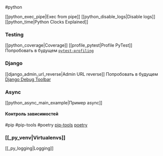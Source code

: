 #python

[[python_exec_pipe|Exec from pipe]]
[[python_disable_logs|Disable logs]]
[[python_time|Python Clocks Explained]]

### Testing
[[python_coverage|Coverage]]
[[profile_pytest|Profile PyTest]]
Попробовать в будущем [`pytest-profiling`](https://pypi.org/project/pytest-profiling/)

### Django
[[django_admin_url_reverse|Admin URL reverse]]
Попробовать в будущем [Django Debug Toolbar](https://github.com/jazzband/django-debug-toolbar)

### Async
[[python_async_main_example|Пример async]]

#### Контроль зависимостей
#pip #pip-tools #poetry
[pip-tools](https://pypi.org/project/pip-tools/)
[poetry](https://python-poetry.org/docs/)

### [[_py_venv|Virtualenvs]]

[[_py_logging|Logging]]